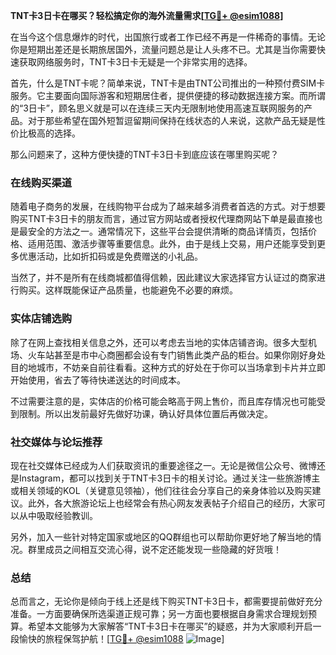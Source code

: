**TNT卡3日卡在哪买？轻松搞定你的海外流量需求[[TG💪+ @esim1088](https://t.me/s/esim1088)]**

在当今这个信息爆炸的时代，出国旅行或者工作已经不再是一件稀奇的事情。无论你是短期出差还是长期旅居国外，流量问题总是让人头疼不已。尤其是当你需要快速获取网络服务时，TNT卡3日卡无疑是一个非常实用的选择。

首先，什么是TNT卡呢？简单来说，TNT卡是由TNT公司推出的一种预付费SIM卡服务。它主要面向国际游客和短期居住者，提供便捷的移动数据连接方案。而所谓的“3日卡”，顾名思义就是可以在连续三天内无限制地使用高速互联网服务的产品。对于那些希望在国外短暂逗留期间保持在线状态的人来说，这款产品无疑是性价比极高的选择。

那么问题来了，这种方便快捷的TNT卡3日卡到底应该在哪里购买呢？

### 在线购买渠道

随着电子商务的发展，在线购物平台成为了越来越多消费者首选的方式。对于想要购买TNT卡3日卡的朋友而言，通过官方网站或者授权代理商网站下单是最直接也是最安全的方法之一。通常情况下，这些平台会提供清晰的商品详情页，包括价格、适用范围、激活步骤等重要信息。此外，由于是线上交易，用户还能享受到更多优惠活动，比如折扣码或是免费赠送的小礼品。

当然了，并不是所有在线商城都值得信赖，因此建议大家选择官方认证过的商家进行购买。这样既能保证产品质量，也能避免不必要的麻烦。

### 实体店铺选购

除了在网上查找相关信息之外，还可以考虑去当地的实体店铺咨询。很多大型机场、火车站甚至是市中心商圈都会设有专门销售此类产品的柜台。如果你刚好身处目的地城市，不妨亲自前往看看。这种方式的好处在于你可以当场拿到卡片并立即开始使用，省去了等待快递送达的时间成本。

不过需要注意的是，实体店的价格可能会略高于网上售价，而且库存情况也可能受到限制。所以出发前最好先做好功课，确认好具体位置后再做决定。

### 社交媒体与论坛推荐

现在社交媒体已经成为人们获取资讯的重要途径之一。无论是微信公众号、微博还是Instagram，都可以找到关于TNT卡3日卡的相关讨论。通过关注一些旅游博主或相关领域的KOL（关键意见领袖），他们往往会分享自己的亲身体验以及购买建议。此外，各大旅游论坛上也经常会有热心网友发表帖子介绍自己的经历，大家可以从中吸取经验教训。

另外，加入一些针对特定国家或地区的QQ群组也可以帮助你更好地了解当地的情况。群里成员之间相互交流心得，说不定还能发现一些隐藏的好货哦！

### 总结

总而言之，无论你是倾向于线上还是线下购买TNT卡3日卡，都需要提前做好充分准备。一方面要确保所选渠道正规可靠；另一方面也要根据自身需求合理规划预算。希望本文能够为大家解答“TNT卡3日卡在哪买”的疑惑，并为大家顺利开启一段愉快的旅程保驾护航！[[TG💪+ @esim1088](https://t.me/s/esim1088) ![Image](https://i.postimg.cc/4NQfJmqS/Snipaste-2025-05-13-00-14-12.png)]